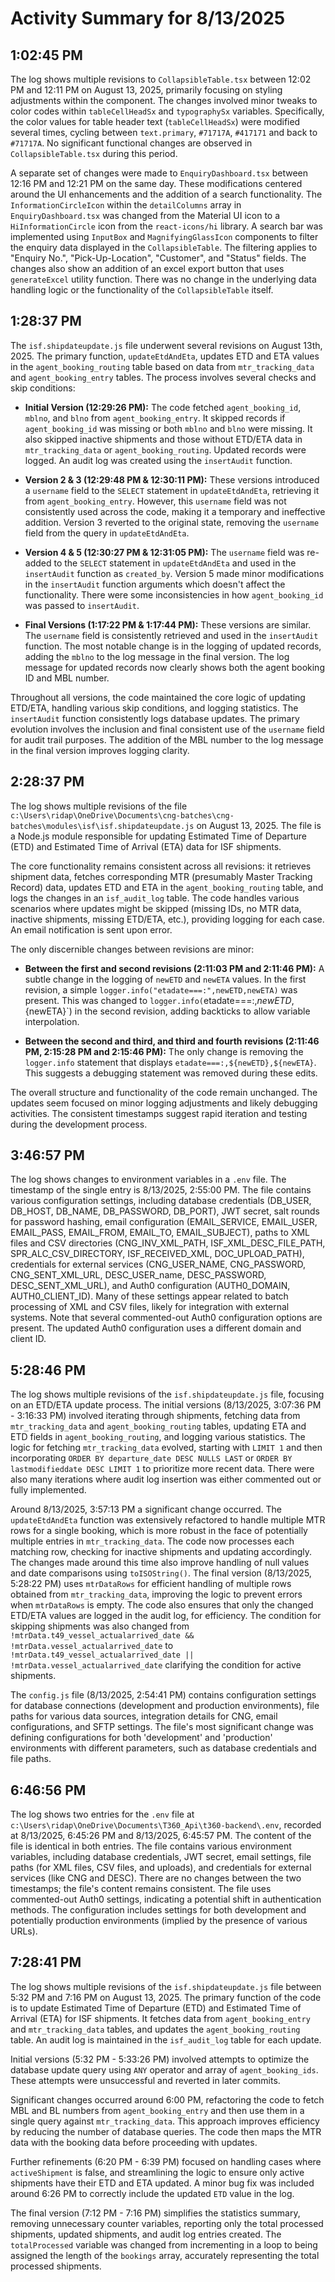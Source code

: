 # Activity Summary for 8/13/2025

## 1:02:45 PM
The log shows multiple revisions to `CollapsibleTable.tsx` between 12:02 PM and 12:11 PM on August 13, 2025, primarily focusing on styling adjustments within the component.  The changes involved minor tweaks to color codes within `tableCellHeadSx` and `typographySx` variables.  Specifically, the color values for table header text (`tableCellHeadSx`) were modified several times, cycling between `text.primary`, `#71717A`, `#417171` and back to `#71717A`.  No significant functional changes are observed in `CollapsibleTable.tsx` during this period.

A separate set of changes were made to `EnquiryDashboard.tsx` between 12:16 PM and 12:21 PM on the same day. These modifications centered around the UI enhancements and the addition of a search functionality.  The `InformationCircleIcon` within the `detailColumns` array in `EnquiryDashboard.tsx` was changed from the Material UI icon to a `HiInformationCircle` icon from the `react-icons/hi` library.  A search bar was implemented using  `InputBox` and `MagnifyingGlassIcon` components to filter the enquiry data displayed in the `CollapsibleTable`.  The filtering applies to "Enquiry No.", "Pick-Up-Location", "Customer", and "Status" fields.  The changes also show an addition of an excel export button that uses `generateExcel` utility function.  There was no change in the underlying data handling logic or the functionality of the `CollapsibleTable` itself.


## 1:28:37 PM
The `isf.shipdateupdate.js` file underwent several revisions on August 13th, 2025.  The primary function, `updateEtdAndEta`, updates ETD and ETA values in the `agent_booking_routing` table based on data from `mtr_tracking_data` and `agent_booking_entry` tables.  The process involves several checks and skip conditions:

* **Initial Version (12:29:26 PM):**  The code fetched `agent_booking_id`, `mblno`, and `blno` from `agent_booking_entry`. It skipped records if `agent_booking_id` was missing or both `mblno` and `blno` were missing. It also skipped inactive shipments and those without ETD/ETA data in `mtr_tracking_data` or `agent_booking_routing`.  Updated records were logged.  An audit log was created using the `insertAudit` function.

* **Version 2 & 3 (12:29:48 PM & 12:30:11 PM):** These versions introduced a `username` field to the `SELECT` statement in `updateEtdAndEta`, retrieving it from `agent_booking_entry`.  However, this `username` field was not consistently used across the code, making it a temporary and ineffective addition. Version 3 reverted to the original state, removing the `username` field from the query in `updateEtdAndEta`.

* **Version 4 & 5 (12:30:27 PM & 12:31:05 PM):** The `username` field was re-added to the `SELECT` statement in `updateEtdAndEta` and used in the `insertAudit` function as `created_by`.  Version 5 made minor modifications in the `insertAudit` function arguments which doesn't affect the functionality.  There were some inconsistencies in how `agent_booking_id` was passed to `insertAudit`.


* **Final Versions (1:17:22 PM & 1:17:44 PM):** These versions are similar.  The `username` field is consistently retrieved and used in the `insertAudit` function. The most notable change is in the logging of updated records,  adding the `mblno` to the log message in the final version.  The log message for updated records now clearly shows both the agent booking ID and MBL number.


Throughout all versions, the code maintained the core logic of updating ETD/ETA, handling various skip conditions, and logging statistics. The `insertAudit` function consistently logs database updates.  The primary evolution involves the inclusion and final consistent use of the `username` field for audit trail purposes.  The addition of the MBL number to the log message in the final version improves logging clarity.


## 2:28:37 PM
The log shows multiple revisions of the file `c:\Users\ridap\OneDrive\Documents\cng-batches\cng-batches\modules\isf\isf.shipdateupdate.js` on August 13, 2025.  The file is a Node.js module responsible for updating Estimated Time of Departure (ETD) and Estimated Time of Arrival (ETA) data for ISF shipments.

The core functionality remains consistent across all revisions:  it retrieves shipment data, fetches corresponding MTR (presumably Master Tracking Record) data, updates ETD and ETA in the `agent_booking_routing` table, and logs the changes in an `isf_audit_log` table.  The code handles various scenarios where updates might be skipped (missing IDs, no MTR data, inactive shipments, missing ETD/ETA, etc.), providing logging for each case.  An email notification is sent upon error.

The only discernible changes between revisions are minor:

* **Between the first and second revisions (2:11:03 PM and 2:11:46 PM):** A subtle change in the logging of `newETD` and `newETA` values. In the first revision, a simple `logger.info("etadate===:",newETD,newETA)` was present. This was changed to `logger.info(`etadate===:,${newETD},${newETA}`) in the second revision, adding backticks to allow variable interpolation.

* **Between the second and third, and third and fourth revisions (2:11:46 PM, 2:15:28 PM and 2:15:46 PM):** The only change is removing the `logger.info` statement that displays `etadate===:,${newETD},${newETA}`.  This suggests a debugging statement was removed during these edits.

The overall structure and functionality of the code remain unchanged. The updates seem focused on minor logging adjustments and likely debugging activities.  The consistent timestamps suggest rapid iteration and testing during the development process.


## 3:46:57 PM
The log shows changes to environment variables in a `.env` file.  The timestamp of the single entry is 8/13/2025, 2:55:00 PM.  The file contains various configuration settings, including database credentials (DB_USER, DB_HOST, DB_NAME, DB_PASSWORD, DB_PORT), JWT secret, salt rounds for password hashing, email configuration (EMAIL_SERVICE, EMAIL_USER, EMAIL_PASS, EMAIL_FROM, EMAIL_TO, EMAIL_SUBJECT),  paths to XML files and CSV directories (CNG_INV_XML_PATH, ISF_XML_DESC_FILE_PATH, SPR_ALC_CSV_DIRECTORY, ISF_RECEIVED_XML, DOC_UPLOAD_PATH),  credentials for external services (CNG_USER_NAME, CNG_PASSWORD, CNG_SENT_XML_URL, DESC_USER_name, DESC_PASSWORD, DESC_SENT_XML_URL), and Auth0 configuration (AUTH0_DOMAIN, AUTH0_CLIENT_ID).  Many of these settings appear related to batch processing of XML and CSV files, likely for integration with external systems.  Note that several commented-out Auth0 configuration options are present. The updated Auth0 configuration uses a different domain and client ID.


## 5:28:46 PM
The log shows multiple revisions of the `isf.shipdateupdate.js` file, focusing on an ETD/ETA update process.  The initial versions (8/13/2025, 3:07:36 PM - 3:16:33 PM)  involved iterating through shipments, fetching data from `mtr_tracking_data` and `agent_booking_routing` tables, updating ETA and ETD fields in `agent_booking_routing`, and logging various statistics.  The logic for fetching `mtr_tracking_data` evolved, starting with `LIMIT 1` and then incorporating `ORDER BY departure_date DESC NULLS LAST` or `ORDER BY lastmodifieddate DESC LIMIT 1` to prioritize more recent data.  There were also many iterations where audit log insertion was either commented out or fully implemented.

Around 8/13/2025, 3:57:13 PM a significant change occurred. The `updateEtdAndEta` function was extensively refactored to handle multiple MTR rows for a single booking, which is more robust in the face of potentially multiple entries in `mtr_tracking_data`.  The code now processes each matching row, checking for inactive shipments and updating accordingly. The changes made around this time also improve handling of null values and date comparisons using `toISOString()`.  The final version (8/13/2025, 5:28:22 PM) uses `mtrDataRows` for efficient handling of multiple rows obtained from `mtr_tracking_data`, improving the logic to prevent errors when `mtrDataRows` is empty.  The code also ensures that only the changed ETD/ETA values are logged in the audit log, for efficiency.  The condition for skipping shipments was also changed from `!mtrData.t49_vessel_actualarrived_date && !mtrData.vessel_actualarrived_date` to `!mtrData.t49_vessel_actualarrived_date || !mtrData.vessel_actualarrived_date` clarifying the condition for active shipments.

The `config.js` file (8/13/2025, 2:54:41 PM) contains configuration settings for database connections (development and production environments), file paths for various data sources, integration details for CNG, email configurations, and SFTP settings.  The file's most significant change was defining configurations for both 'development' and 'production' environments with different parameters, such as database credentials and file paths.


## 6:46:56 PM
The log shows two entries for the `.env` file at `c:\Users\ridap\OneDrive\Documents\T360_Api\t360-backend\.env`,  recorded at 8/13/2025, 6:45:26 PM and 8/13/2025, 6:45:57 PM.  The content of the file is identical in both entries.  The file contains various environment variables, including database credentials, JWT secret, email settings, file paths (for XML files, CSV files, and uploads), and credentials for external services (like CNG and DESC).  There are no changes between the two timestamps; the file's content remains consistent.  The file uses commented-out Auth0 settings, indicating a potential shift in authentication methods.  The configuration includes settings for both development and potentially production environments (implied by the presence of various URLs).


## 7:28:41 PM
The log shows multiple revisions of the `isf.shipdateupdate.js` file between 5:32 PM and 7:16 PM on August 13, 2025.  The primary function of the code is to update Estimated Time of Departure (ETD) and Estimated Time of Arrival (ETA) for ISF shipments.  It fetches data from `agent_booking_entry` and `mtr_tracking_data` tables, and updates the `agent_booking_routing` table.  An audit log is maintained in the `isf_audit_log` table for each update.

Initial versions (5:32 PM - 5:33:26 PM) involved attempts to optimize the database update query using `ANY` operator and array of `agent_booking_ids`.  These attempts were unsuccessful and reverted in later commits.

Significant changes occurred around 6:00 PM, refactoring the code to fetch MBL and BL numbers from `agent_booking_entry` and then use them in a single query against `mtr_tracking_data`. This approach improves efficiency by reducing the number of database queries.  The code then maps the MTR data with the booking data before proceeding with updates.

Further refinements (6:20 PM - 6:39 PM) focused on handling cases where `activeShipment` is false, and streamlining the logic to ensure only active shipments have their ETD and ETA updated.  A minor bug fix was included around 6:26 PM to correctly include the updated `ETD` value in the log.

The final version (7:12 PM - 7:16 PM) simplifies the statistics summary, removing unnecessary counter variables, reporting only the total processed shipments, updated shipments, and audit log entries created.  The `totalProcessed` variable was changed from incrementing in a loop to being assigned the length of the `bookings` array, accurately representing the total processed shipments.
